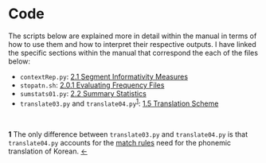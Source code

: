 # Code

The scripts below are explained more in detail within the manual in terms of how to use them and how to interpret their respective outputs. I have linked the specific sections within the manual that correspond the each of the files below:

* `contextRep.py`: [2.1 Segment Informativity Measures](https://cohenpr-xpf.github.io/XPF/manual/xpf_manual.pdf#Segment%20Informativity%20Measures)
* `stopatn.sh`: [2.0.1 Evaluating Frequency Files](https://cohenpr-xpf.github.io/XPF/manual/xpf_manual.pdf#Evaluating%20Frequency%20Files)
* `sumstats01.py`: [2.2 Summary Statistics](https://cohenpr-xpf.github.io/XPF/manual/xpf_manual.pdf#Summary%20Statistics)
* `translate03.py` and `translate04.py`<sup id="ref1">[1](#foot1)</sup>: [1.5 Translation Scheme](https://cohenpr-xpf.github.io/XPF/manual/xpf_manual.pdf#Translation%20Scheme)

</br>

<b id="foot1">1</b> The only difference between `translate03.py` and `translate04.py` is that `translate04.py` accounts for the [match rules](https://cohenpr-xpf.github.io/XPF/manual/xpf_manual.pdf#Summary%20Statistics#page=10) need for the phonemic translation of Korean. [←](#ref1)
